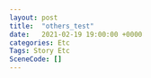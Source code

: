```yaml
---
layout: post
title:  "others_test"
date:   2021-02-19 19:00:00 +0000
categories: Etc
Tags: Story Etc
SceneCode: []
---
```

